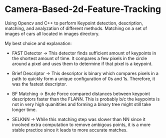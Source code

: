# Camera-Based-2d-Feature-Tracking
Using Opencv and C++ to perform Keypoint detection, description, matching, and analyzation of different methods. 
Matching on a set of images of cars all located in images directory. 

My best choice and explanation: 
* FAST Detector -> This detector finds sufficient amount of keypoints in the shortest amount of time. It compares a few pixels in the circle around a pixel and uses them to determine if that pixel is a keypoint.

* Brief Descriptor -> This descriptor is binary which compares pixels in a path to quickly form a unique configuration of 0s and 1s. Therefore, it was the fastest descriptor. 

* BF Matching -> Brute Force compared distances between keypoint descriptors faster than the FLANN. This is probably b/c the keypoints is not in very high quanitities and forming a binary tree might still take longer time.

* SELKNN -> While this matching step was slower than NN since it involved extra computation to remove ambigous points, it is a more stable practice since it leads to more accurate matches.


